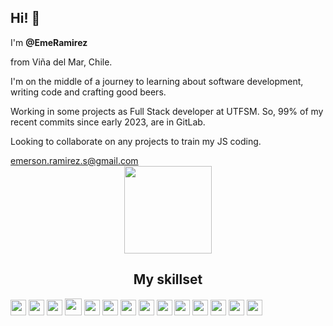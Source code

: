 
<div align="left">
        <h2>Hi! 👋</h2>
        <p>I'm <b>@EmeRamirez</b></p> 
        <p>from Viña del Mar, Chile.</p>
        <p>I'm on the middle of a journey to learning about software development, writing code and crafting good beers.</p>
        <p>Working in some projects as Full Stack developer at UTFSM. So, 99% of my recent commits since early 2023, are in GitLab.</p> 
        <p>Looking to collaborate on any projects to train my JS coding.</p>
        <a href="mailto:emerson.ramirez.s@gmail.com">emerson.ramirez.s@gmail.com</a>
    </div>
    <div align="center"><img style="height:140px"  src="https://user-images.githubusercontent.com/115498370/213621654-0867308a-6c6b-4ef4-ae34-2fe0a82127d4.png"></div>                                                                                                       

<div style="display:inline; width:100%" align="center">
    <h2>My skillset</h2>
<img style="height:25px" src="https://user-images.githubusercontent.com/115498370/213618544-208e98b9-a32b-4d48-b01b-8a9253d5c67d.png">
<img style="height:25px" src="https://user-images.githubusercontent.com/115498370/213618054-5395128e-ff05-4697-aaed-54494c4a03b6.png">
<img style="height:25px" src="https://user-images.githubusercontent.com/115498370/213618668-a2f772e1-8cc0-4067-84bd-734d2a5198a8.png">
<img style="height:27px" src="https://github.com/EmeRamirez/EmeRamirez/assets/115498370/d21effcb-a04a-46f3-aa22-c55e12a66812">
<img style="height:25px" src="https://user-images.githubusercontent.com/25181517/189716630-fe6c084c-6c66-43af-aa49-64c8aea4a5c2.png">
<img style="height:25px" src="https://github.com/EmeRamirez/EmeRamirez/assets/115498370/7a6b4479-0cd3-4cb5-8aaf-d7e30e9dc730">      
<img style="height:25px" src="https://user-images.githubusercontent.com/115498370/213618939-4f37f5db-81cd-4fa7-8ef5-65554a6ff09d.png">   
<img style="height:25px" src="https://user-images.githubusercontent.com/115498370/230259827-07b570a3-9586-4433-ab0f-4a00ebb7aa84.png">
<img style="height:25px" src="https://user-images.githubusercontent.com/115498370/213618860-200a3595-772c-48d6-8c11-bfd4fb9a5d03.png">
<img style="height:25px" src="https://user-images.githubusercontent.com/115498370/220811020-deb85ec3-51de-49fb-85af-a348340eefd8.png">
<img style="height:25px" src="https://user-images.githubusercontent.com/115498370/230258658-46c149d4-9d04-4872-abf1-e223d025dd2b.svg">
<img style="height:25px" src="https://github.com/EmeRamirez/EmeRamirez/assets/115498370/ad3f5ee1-fac8-4147-9e37-9bc55b79438b">
<img style="height:25px" src="https://user-images.githubusercontent.com/25181517/183423507-c056a6f9-1ba8-4312-a350-19bcbc5a8697.png">
<img style="height:25px" src="https://user-images.githubusercontent.com/25181517/183911544-95ad6ba7-09bf-4040-ac44-0adafedb9616.png">
        
</div>



<!---
EmeRamirez/EmeRamirez is a ✨ special ✨ repository because its `README.md` (this file) appears on your GitHub profile.
You can click the Preview link to take a look at your changes.
--->


